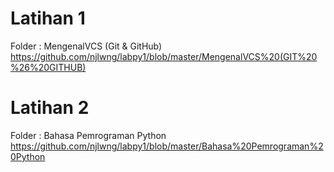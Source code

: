 # Latihan 1
Folder : MengenalVCS (Git & GitHub)
https://github.com/njlwng/labpy1/blob/master/MengenalVCS%20(GIT%20%26%20GITHUB)
# Latihan 2
Folder : Bahasa Pemrograman Python 
https://github.com/njlwng/labpy1/blob/master/Bahasa%20Pemrograman%20Python
